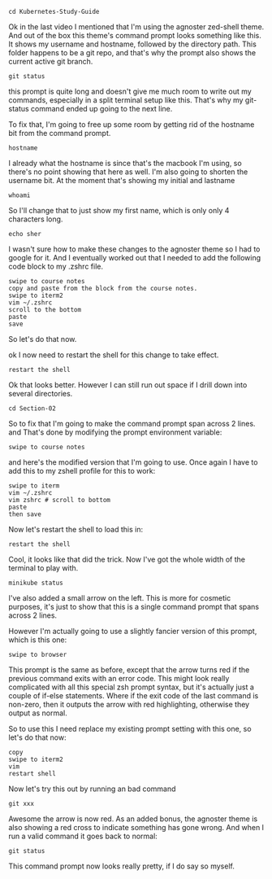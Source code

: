 <make iterm2 fon a bit bigger and split terminal into two vertial terminals>

```
cd Kubernetes-Study-Guide
```


Ok in the last video I mentioned that I'm using the agnoster zed-shell theme. And out of the box this theme's command prompt looks something like this. It shows my username and hostname, followed by the directory path. This folder happens to be a git repo, and that's why the prompt also shows the current active git branch.

```
git status
```


this prompt is quite long and doesn't give me much room to write out my commands, especially in a split terminal setup like this. That's why my git-status command ended up going to the next line.


To fix that, I'm going to free up some room by getting rid of the hostname bit from the command prompt.

```
hostname
```

I already what the hostname is since that's the macbook I'm using, so there's no point showing that here as well. I'm also going to shorten the username bit. At the moment that's showing my initial and lastname

```
whoami
```

So I'll change that to just show my first name, which is only only 4 characters long.


```
echo sher
```

I wasn't sure how to make these changes to the agnoster theme so I had to google for it. And I eventually worked out that I needed to add the following code block to my .zshrc file.


```
swipe to course notes
copy and paste from the block from the course notes.
swipe to iterm2
vim ~/.zshrc
scroll to the bottom
paste
save
```

So let's do that now.

ok I now need to restart the shell for this change to take effect.


```
restart the shell
```

Ok that looks better. However I can still run out space if I drill down into several directories.

```
cd Section-02
```


So to fix that I'm going to make the command prompt span across 2 lines. and That's done by modifying the prompt environment variable:

```
swipe to course notes
```

and here's the modified version that I'm going to use. Once again I have to add this to my zshell profile for this to work:

```
swipe to iterm
vim ~/.zshrc
vim zshrc # scroll to bottom
paste
then save
```

Now let's restart the shell to load this in:

```
restart the shell
```

Cool, it looks like that did the trick. Now I've got the whole width of the terminal to play with.

```
minikube status
```

I've also added a small arrow on the left. This is more for cosmetic purposes, it's just to show that this is a single command prompt that spans across 2 lines.



However I'm actually going to use a slightly fancier version of this prompt, which is this one:

```
swipe to browser
```


This prompt is the same as before, except that the arrow turns red if the previous command exits with an error code. This might look really complicated with all this special zsh prompt syntax, but it's actually just a couple of if-else statements. Where if the exit code of the last command is non-zero, then it outputs the arrow with red highlighting, otherwise they output as normal.


So to use this I need replace my existing prompt setting with this one, so let's do that now:

```
copy
swipe to iterm2
vim
restart shell
```

Now let's try this out by running an bad command



```
git xxx
```

Awesome the arrow is now red. As an added bonus, the agnoster theme is also showing a red cross to indicate something has gone wrong. And when I run a valid command it goes back to normal:

```
git status
```

This command prompt now looks really pretty, if I do say so myself.





